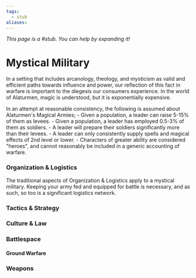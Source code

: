 ```yaml
---
tags:
  - stub
aliases:
---
```


*This page is a #stub. You can help by expanding it!*

# Mystical Military
In a setting that includes arcanology, theology, and mysticism as valid and efficient paths towards influence and power, our reflection of this fact in warfare is important to the diegesis our consumers experience. In the world of Alaturmen, magic is understood, but it is exponentially expensive. 

In an attempt at reasonable consistency, the following is assumed about Alaturmen's Magical Armies;
	- Given a population, a leader can raise 5-15% of them as levees.
	- Given a population, a leader has employed 0.5-3% of them as soldiers.
	- A leader will prepare their soldiers significantly more than their levees.
	- A leader can only consistently supply spells and magical effects of 2nd level or lower.
	- Characters of greater ability are considered "heroes", and cannot reasonably be included in a generic accounting of warfare.

### Organization & Logistics
The traditional aspects of Organization & Logistics apply to a mystical military. Keeping your army fed and equipped for battle is necessary, and as such, so too is a significant logistics network. 

### Tactics & Strategy
### Culture & Law

### Battlespace
#### Ground Warfare
### Weapons


